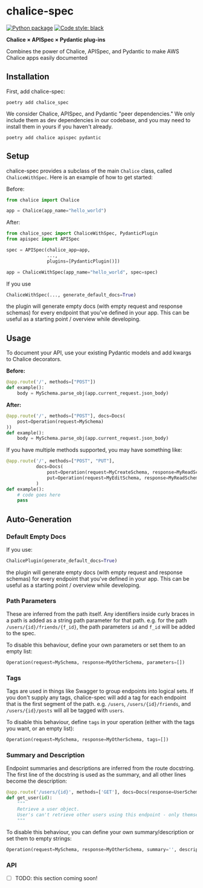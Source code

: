 # chalice-spec

[![Python package](https://github.com/TestBoxLab/chalice-spec/actions/workflows/test.yml/badge.svg)](https://github.com/TestBoxLab/chalice-spec/actions/workflows/test.yml)
[![Code style: black](https://img.shields.io/badge/code%20style-black-000000.svg)](https://github.com/psf/black)

**Chalice × APISpec × Pydantic plug-ins**

Combines the power of Chalice, APISpec, and Pydantic to make AWS Chalice apps easily documented

## Installation

First, add chalice-spec:

```shell
poetry add chalice_spec
```

We consider Chalice, APISpec, and Pydantic "peer dependencies." We only include them as dev
dependencies in our codebase, and you may need to install them in yours if you haven't
already.

```shell
poetry add chalice apispec pydantic
```

## Setup

chalice-spec provides a subclass of the main `Chalice` class, called `ChaliceWithSpec`.
Here is an example of how to get started:

Before:

```python
from chalice import Chalice

app = Chalice(app_name="hello_world")
```

After:

```python
from chalice_spec import ChaliceWithSpec, PydanticPlugin
from apispec import APISpec

spec = APISpec(chalice_app=app,
               ...,
               plugins=[PydanticPlugin()])

app = ChaliceWithSpec(app_name="hello_world", spec=spec)
```

If you use

```python
ChaliceWithSpec(..., generate_default_docs=True)
```

the plugin will generate empty docs (with empty request and response schemas) for every endpoint that you've defined in your app. This can be useful as a starting point / overview while developing.

## Usage

To document your API, use your existing Pydantic models and add kwargs to Chalice decorators.

**Before:**
```python
@app.route('/', methods=["POST"])
def example():
    body = MySchema.parse_obj(app.current_request.json_body)
```

**After:**
```python
@app.route('/', methods=["POST"], docs=Docs(
    post=Operation(request=MySchema)
))
def example():
    body = MySchema.parse_obj(app.current_request.json_body)
```

If you have multiple methods supported, you may have something like:

```python
@app.route('/', methods=["POST", "PUT"],
           docs=Docs(
               post=Operation(request=MyCreateSchema, response=MyReadSchema),
               put=Operation(request=MyEditSchema, response=MyReadSchema)
           )
def example():
    # code goes here
    pass
```

## Auto-Generation

### Default Empty Docs

If you use:
```python
ChalicePlugin(generate_default_docs=True)
```
the plugin will generate empty docs (with empty request and response schemas) for every endpoint that you've defined in your app. This can be useful as a starting point / overview while developing.

### Path Parameters

These are inferred from the path itself. Any identifiers inside curly braces in a path is added as a string path parameter for that path. e.g. for the path `/users/{id}/friends/{f_id}`, the path parameters `id` and `f_id` will be added to the spec.

To disable this behaviour, define your own parameters or set them to an empty list:

```python
Operation(request=MySchema, response=MyOtherSchema, parameters=[])
```

### Tags

Tags are used in things like Swagger to group endpoints into logical sets. If you don't supply any tags, chalice-spec will add a tag for each endpoint that is the first segment of the path. e.g. `/users`, `/users/{id}/friends`, and `/users/{id}/posts` will all be tagged with `users`.

To disable this behaviour, define `tags` in your operation (either with the tags you want, or an empty list):

```python
Operation(request=MySchema, response=MyOtherSchema, tags=[])
```

### Summary and Description

Endpoint summaries and descriptions are inferred from the route docstring. The first line of the docstring is used as the summary, and all other lines become the description:

```python
@app.route('/users/{id}', methods=['GET'], docs=Docs(response=UserSchema))
def get_user(id):
    """
    Retrieve a user object.
    User's can't retrieve other users using this endpoint - only themselves.
    """
```

To disable this behaviour, you can define your own summary/description or set them to empty strings:

```python
Operation(request=MySchema, response=MyOtherSchema, summary='', description='')
```


### API

- [ ] TODO: this section coming soon!
